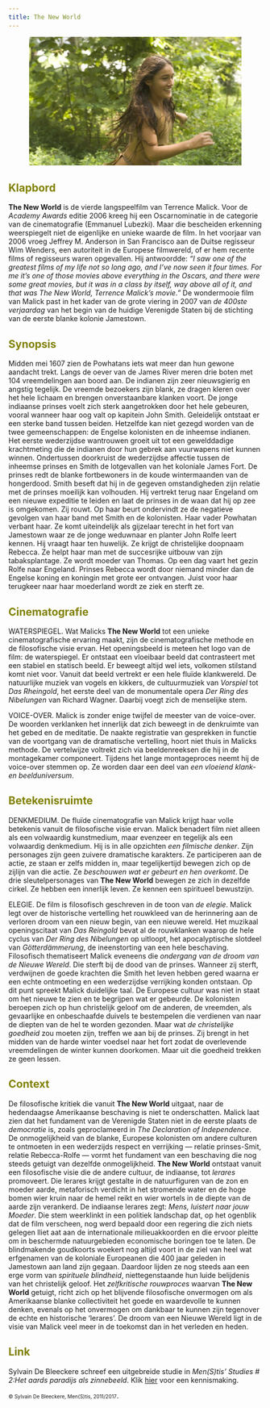 ```yaml
---
title: The New World
---
```


<center>
<img src="newworldkl.jpg" >
</center>

<a name="KLA"></a>

## <font color="#808000">**Klapbord**</font>

**The New World** is de vierde langspeelfilm van Terrence Malick. Voor de _Academy Awards_ editie 2006 kreeg hij een Oscarnominatie in de categorie van de cinematografie (Emmanuel Lubezki). Maar die bescheiden erkenning weerspiegelt niet de eigenlijke en unieke waarde de film. In het voorjaar van 2006 vroeg Jeffrey M. Anderson in San Francisco aan de Duitse regisseur Wim Wenders, een autoriteit in de Europese filmwereld, of er hem recente films of regisseurs waren opgevallen. Hij antwoordde: _“I saw one of the greatest films of my life not so long ago, and I’ve now seen it four times. For me it’s one of those movies above everything in the Oscars, and there were some great movies, but it was in a class by itself, way above all of it, and that was The New World, Terrence Malick’s movie.”_ De wondermooie film van Malick past in het kader van de grote viering in 2007 van _de 400ste verjaardag_ van het begin van de huidige Verenigde Staten bij de stichting van de eerste blanke kolonie Jamestown.

<a name="SYN"></a>

## <font color="#808000">**Synopsis**</font>

Midden mei 1607 zien de Powhatans iets wat meer dan hun gewone aandacht trekt. Langs de oever van de James River meren drie boten met 104 vreemdelingen aan boord aan. De indianen zijn zeer nieuwsgierig en angstig tegelijk. De vreemde bezoekers zijn blank, ze dragen kleren over het hele lichaam en brengen onverstaanbare klanken voort. De jonge indiaanse prinses voelt zich sterk aangetrokken door het hele gebeuren, vooral wanneer haar oog valt op kapitein John Smith. Geleidelijk ontstaat er een sterke band tussen beiden. Hetzelfde kan niet gezegd worden van de twee gemeenschappen: de Engelse kolonisten en de inheemse indianen. Het eerste wederzijdse wantrouwen groeit uit tot een gewelddadige krachtmeting die de indianen door hun gebrek aan vuurwapens niet kunnen winnen. Ondertussen doorkruist de wederzijdse affectie tussen de inheemse prinses en Smith de lotgevallen van het koloniale James Fort. De prinses redt de blanke fortbewoners in de koude wintermaanden van de hongerdood. Smith beseft dat hij in de gegeven omstandigheden zijn relatie met de prinses moeilijk kan volhouden. Hij vertrekt terug naar Engeland om een nieuwe expeditie te leiden en laat de prinses in de waan dat hij op zee is omgekomen. Zij rouwt. Op haar beurt ondervindt ze de negatieve gevolgen van haar band met Smith en de kolonisten. Haar vader Powhatan verbant haar. Ze komt uiteindelijk als gijzelaar terecht in het fort van Jamestown waar ze de jonge weduwnaar en planter John Rolfe leert kennen. Hij vraagt haar ten huwelijk. Ze krijgt de christelijke doopnaam Rebecca. Ze helpt haar man met de succesrijke uitbouw van zijn tabaksplantage. Ze wordt moeder van Thomas. Op een dag vaart het gezin Rolfe naar Engeland. Prinses Rebecca wordt door niemand minder dan de Engelse koning en koningin met grote eer ontvangen. Juist voor haar terugkeer naar haar moederland wordt ze ziek en sterft ze.

<a name="CIN"></a>

## <font color="#808000">**Cinematografie**</font>

<span class="menstis">WATERSPIEGEL</span>. Wat Malicks **The New World** tot een unieke cinematografische ervaring maakt, zijn de cinematografische methode en de filosofische visie ervan. Het openingsbeeld is meteen het logo van de film: de waterspiegel. Er ontstaat een vloeibaar beeld dat contrasteert met een stabiel en statisch beeld. Er beweegt altijd wel iets, volkomen stilstand komt niet voor. Vanuit dat beeld vertrekt er een hele fluïde klankwereld. De natuurlijke muziek van vogels en kikkers, de cultuurmuziek van _Vorspiel_ tot _Das Rheingold_, het eerste deel van de monumentale opera _Der Ring des Nibelungen_ van Richard Wagner. Daarbij voegt zich de menselijke stem.

<span class="menstis">VOICE-OVER</span>. Malick is zonder enige twijfel de meester van de voice-over. De woorden verklanken het innerlijk dat zich beweegt in de denkruimte van het gebed en de meditatie. De naakte registratie van gesprekken in functie van de voortgang van de dramatische vertelling, hoort niet thuis in Malicks methode. De vertelwijze voltrekt zich via beeldenreeksen die hij in de montagekamer componeert. Tijdens het lange montageproces neemt hij de voice-over stemmen op. Ze worden daar een deel van _een vloeiend klank- en beelduniversum_.

<a name="BET"></a>

## <font color="#808000">**Betekenisruimte**</font>

<span class="menstis">DENKMEDIUM</span>. De fluïde cinematografie van Malick krijgt haar volle betekenis vanuit de filosofische visie ervan. Malick benadert film niet alleen als een volwaardig kunstmedium, maar evenzeer en tegelijk als een volwaardig denkmedium. Hij is in alle opzichten _een filmische denker_. Zijn personages zijn geen zuivere dramatische karakters. Ze participeren aan de actie, ze staan er zelfs midden in, maar tegelijkertijd bewegen zich op de zijlijn van die actie. Ze _beschouwen wat er gebeurt en hen overkomt_. De drie sleutelpersonages van **The New World**  bewegen ze zich in dezelfde cirkel. Ze hebben een innerlijk leven. Ze kennen een spiritueel bewustzijn.

<span class="menstis">ELEGIE</span>. De film is filosofisch geschreven in de toon van _de elegie_. Malick legt over de historische vertelling het rouwkleed van de herinnering aan de verloren droom van een nieuw begin, van een nieuwe wereld. Het muzikaal openingscitaat van _Das Reingold_ bevat al de rouwklanken waarop de hele cyclus van _Der Ring des Nibelungen_ op uitloopt, het apocalyptische slotdeel van _Götterdämmerung_, de ineenstorting van een hele beschaving. Filosofisch thematiseert Malick eveneens die _ondergang van de droom van de Nieuwe Wereld_. Die sterft bij de dood van de prinses. Wanneer zij sterft, verdwijnen de goede krachten die Smith het leven hebben gered waarna er een echte ontmoeting en een wederzijdse verrijking konden ontstaan. Op dit punt spreekt Malick duidelijke taal. De Europese cultuur was niet in staat om het nieuwe te zien en te begrijpen wat er gebeurde. De kolonisten beroepen zich op hun christelijk geloof om de anderen, de vreemden, als gevaarlijke en onbeschaafde duivels te bestempelen die verdienen van naar de diepten van de hel te worden gezonden. Maar wat _de christelijke goedheid_ zou moeten zijn, treffen we aan bij de prinses. Zij brengt in het midden van de harde winter voedsel naar het fort zodat de overlevende vreemdelingen de winter kunnen doorkomen. Maar uit die goedheid trekken ze geen lessen.

<a name="CON"></a>

## <font color="#808000">**Context**</font>

De filosofische kritiek die vanuit **The New World** uitgaat, naar de hedendaagse Amerikaanse beschaving is niet te onderschatten. Malick laat zien dat het fundament van de Verenigde Staten niet in de eerste plaats de _democratie_ is, zoals geproclameerd in _The Declaration of Independence_. De onmogelijkheid van de blanke, Europese kolonisten om andere culturen te ontmoeten in een wederzijds respect en verrijking ― relatie prinses-Smit, relatie Rebecca-Rolfe ― vormt het fundament van een beschaving die nog steeds getuigt van dezelfde onmogelijkheid. **The New World** ontstaat vanuit een filosofische visie die de andere cultuur, de indiaanse, tot _lerares_ promoveert. Die lerares krijgt gestalte in de natuurfiguren van de zon en moeder aarde, metaforisch verdicht in het stromende water en de hoge bomen wier kruin naar de hemel reikt en wier wortels in de diepte van de aarde zijn verankerd. De indiaanse lerares zegt: _Mens, luistert naar jouw Moeder_. Die stem weerklinkt in een politiek landschap dat, op het ogenblik dat de film verscheen, nog werd bepaald door een regering die zich niets gelegen lliet aat aan de internationale milieuakkoorden en die ervoor pleitte om in beschermde natuurgebieden economische boringen toe te laten. De blindmakende goudkoorts woekert nog altijd voort in de ziel van heel wat erfgenamen van de koloniale Europeanen die 400 jaar geleden in Jamestown aan land zijn gegaan. Daardoor lijden ze nog steeds aan een erge vorm van _spirituele blindheid_, niettegenstaande hun luide belijdenis van het christelijk geloof. Het _zelfkritische rouwproces_ waarvan **The New World** getuigt, richt zich op het blijvende filosofische onvermogen om als Amerikaanse blanke collectiviteit het goede en waardevolle te kunnen denken, evenals op het onvermogen om dankbaar te kunnen zijn tegenover de echte en historische ‘lerares’. De droom van een Nieuwe Wereld ligt in de visie van Malick veel meer in de toekomst dan in het verleden en heden.

<a name="LIN"></a>

## <font color="#808000">**Link**</font>

Sylvain De Bleeckere schreef een uitgebreide studie in _Men(S)tis’ Studies # 2:Het aards paradijs als zinnebeeld_. Klik [hier](http://www.menstis.be/blog/) voor een kennismaking. 

<font size="-2">© Sylvain De Bleeckere, Men(S)tis, 2011/2017</font>.
